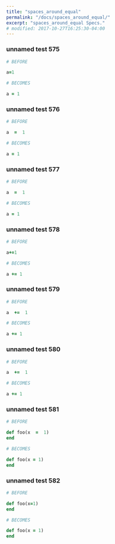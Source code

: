 ```yaml
---
title: "spaces_around_equal"
permalink: "/docs/spaces_around_equal/"
excerpt: "spaces_around_equal Specs."
# modified: 2017-10-27T16:25:30-04:00
---
```

### unnamed test 575
```ruby
# BEFORE

a=1

```
```ruby
# BECOMES

a = 1

```
### unnamed test 576
```ruby
# BEFORE

a  =  1

```
```ruby
# BECOMES

a = 1

```
### unnamed test 577
```ruby
# BEFORE

a  =  1

```
```ruby
# BECOMES

a = 1

```
### unnamed test 578
```ruby
# BEFORE

a+=1

```
```ruby
# BECOMES

a += 1

```
### unnamed test 579
```ruby
# BEFORE

a  +=  1

```
```ruby
# BECOMES

a += 1

```
### unnamed test 580
```ruby
# BEFORE

a  +=  1

```
```ruby
# BECOMES

a += 1

```
### unnamed test 581
```ruby
# BEFORE

def foo(x  =  1)
end

```
```ruby
# BECOMES

def foo(x = 1)
end

```
### unnamed test 582
```ruby
# BEFORE

def foo(x=1)
end

```
```ruby
# BECOMES

def foo(x = 1)
end
```
